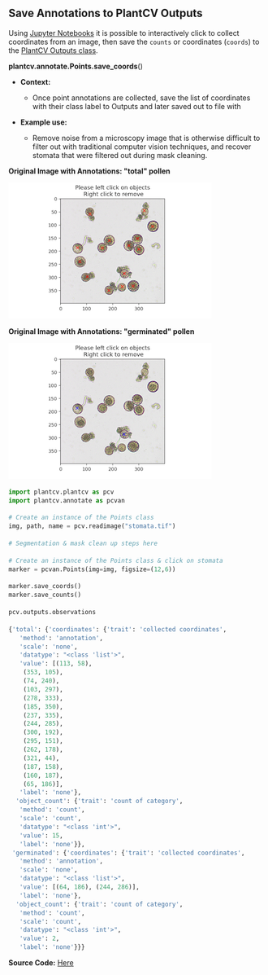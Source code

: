 ## Save Annotations to PlantCV Outputs

Using [Jupyter Notebooks](https://plantcv.readthedocs.io/en/stable/jupyter/) it is possible to interactively click to collect coordinates from an image, then save the `counts` or coordinates (`coords`) to the [PlantCV Outputs class](https://plantcv.readthedocs.io/en/stable/outputs/).

**plantcv.annotate.Points.save_coords**()

- **Context:**
    - Once point annotations are collected, save the list of coordinates with their class label to Outputs and later saved out to file with 

- **Example use:**
    - Remove noise from a microscopy image that is otherwise difficult to filter out with traditional computer vision
    techniques, and recover stomata that were filtered out during mask cleaning. 

**Original Image with Annotations: "total" pollen**

![Screenshot](img/documentation_images/points_save/all_pollen.png)

**Original Image with Annotations: "germinated" pollen**

![Screenshot](img/documentation_images/points_save/germinated_pollen.png)

```python
import plantcv.plantcv as pcv 
import plantcv.annotate as pcvan

# Create an instance of the Points class
img, path, name = pcv.readimage("stomata.tif")

# Segmentation & mask clean up steps here 

# Create an instance of the Points class & click on stomata
marker = pcvan.Points(img=img, figsize=(12,6))

marker.save_coords()
marker.save_counts()

pcv.outputs.observations

{'total': {'coordinates': {'trait': 'collected coordinates',
   'method': 'annotation',
   'scale': 'none',
   'datatype': "<class 'list'>",
   'value': [(113, 58),
    (353, 105),
    (74, 240),
    (103, 297),
    (278, 333),
    (185, 350),
    (237, 335),
    (244, 285),
    (300, 192),
    (295, 151),
    (262, 178),
    (321, 44),
    (187, 158),
    (160, 187),
    (65, 186)],
   'label': 'none'},
  'object_count': {'trait': 'count of category',
   'method': 'count',
   'scale': 'count',
   'datatype': "<class 'int'>",
   'value': 15,
   'label': 'none'}},
 'germinated': {'coordinates': {'trait': 'collected coordinates',
   'method': 'annotation',
   'scale': 'none',
   'datatype': "<class 'list'>",
   'value': [(64, 186), (244, 286)],
   'label': 'none'},
  'object_count': {'trait': 'count of category',
   'method': 'count',
   'scale': 'count',
   'datatype': "<class 'int'>",
   'value': 2,
   'label': 'none'}}}
```

**Source Code:** [Here](https://github.com/danforthcenter/plantcv-annotate/blob/main/plantcv/annotate/classes.py)
